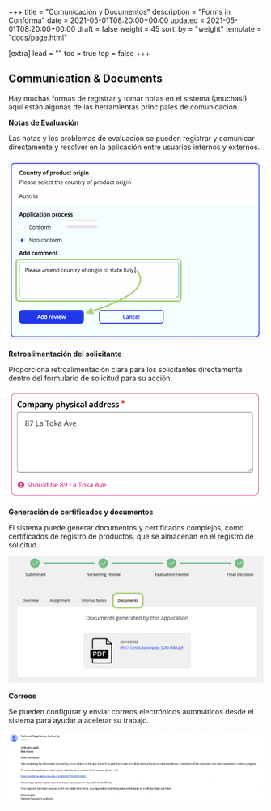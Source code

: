 +++
title = "Comunicación y Documentos"
description = "Forms in Conforma"
date = 2021-05-01T08:20:00+00:00
updated = 2021-05-01T08:20:00+00:00
draft = false
weight = 45
sort_by = "weight"
template = "docs/page.html"

[extra]
lead = ""
toc = true
top = false
+++

## Communication & Documents


Hay muchas formas de registrar y tomar notas en el sistema (¡muchas!), aquí están algunas de las herramientas principales de comunicación.

**Notas de Evaluación**

Las notas y los problemas de evaluación se pueden registrar y comunicar directamente y resolver en la aplicación entre usuarios internos y externos. 

![reviewnotes](/docs/about/demo/reviewnotes.png)

**Retroalimentación del solicitante**

Proporciona retroalimentación clara para los solicitantes directamente dentro del formulario de solicitud para su acción.

![feedback](/docs/about/demo/feedback.png)

**Generación de certificados y documentos**

El sistema puede generar documentos y certificados complejos, como certificados de registro de productos, que se almacenan en el registro de solicitud. 

![cert](/docs/about/demo/cert.png)

**Correos**

Se pueden configurar y enviar correos electrónicos automáticos desde el sistema para ayudar a acelerar su trabajo.

![email](/docs/about/demo/email1.png)
